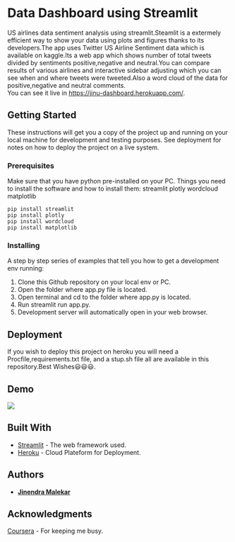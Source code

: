 # Data Dashboard using Streamlit
US airlines data sentiment analysis using streamlit.Steamlit is a extermely efficient way to show your data using plots and figures thanks to its developers.The app uses Twitter US Airline Sentiment data which is available on kaggle.Its a web app which shows number of total tweets divided by sentiments positive,negative and neutral.You can compare results of various airlines and interactive sidebar adjusting which you can see when and where tweets were tweeted.Also a word cloud of the data for positive,negative and neutral comments.
<br />
You can see it live in https://jinu-dashboard.herokuapp.com/.

## Getting Started
These instructions will get you a copy of the project up and running on your local machine for development and testing purposes. See deployment for notes on how to deploy the project on a live system.

### Prerequisites
Make sure that you have python pre-installed on your PC.
Things you need to install the software and how to install them:
streamlit
plotly
wordcloud
matplotlib

```
pip install streamlit
pip install plotly
pip install wordcloud
pip install matplotlib

```
### Installing
A step by step series of examples that tell you how to get a development env running:
1) Clone this Github repository on your local env or PC.
2) Open the folder where app.py file is located.
3) Open terminal and cd to the folder where app.py is located.
4) Run streamlit run app.py.
5) Development server will automatically open in your web browser.

## Deployment

If you wish to deploy this project on heroku you will need a Procfile,requirements.txt file, and a stup.sh file all are available in this repository.Best Wishes😃😃😃.

## Demo

![](demo.gif)

## Built With

* [Streamlit](https://www.streamlit.io/) - The web framework used.
* [Heroku](https://www.heroku.com/) - Cloud Plateform for Deployment.

## Authors

* **[Jinendra Malekar](https://github.com/JINU98)**

## Acknowledgments

[Coursera](https://www.coursera.org/) - For keeping me busy.
